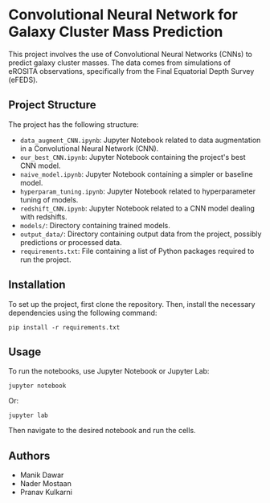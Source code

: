 
# Convolutional Neural Network for Galaxy Cluster Mass Prediction

This project involves the use of Convolutional Neural Networks (CNNs) to predict galaxy cluster masses. The data comes from simulations of eROSITA observations, specifically from the Final Equatorial Depth Survey (eFEDS).

## Project Structure

The project has the following structure:

- `data_augment_CNN.ipynb`: Jupyter Notebook related to data augmentation in a Convolutional Neural Network (CNN).
- `our_best_CNN.ipynb`: Jupyter Notebook containing the project's best CNN model.
- `naive_model.ipynb`: Jupyter Notebook containing a simpler or baseline model.
- `hyperparam_tuning.ipynb`: Jupyter Notebook related to hyperparameter tuning of models.
- `redshift_CNN.ipynb`: Jupyter Notebook related to a CNN model dealing with redshifts.
- `models/`: Directory containing trained models.
- `output_data/`: Directory containing output data from the project, possibly predictions or processed data.
- `requirements.txt`: File containing a list of Python packages required to run the project.

## Installation

To set up the project, first clone the repository. Then, install the necessary dependencies using the following command:

```
pip install -r requirements.txt
```

## Usage

To run the notebooks, use Jupyter Notebook or Jupyter Lab:

```
jupyter notebook
```

Or:

```
jupyter lab
```

Then navigate to the desired notebook and run the cells.

## Authors

- Manik Dawar
- Nader Mostaan
- Pranav Kulkarni
